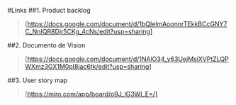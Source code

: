 #Links
##1. Product backlog
>[https://docs.google.com/document/d/1bQIelmAoonnrTEkkBCcGNY7C_NnIQR8Djr5CKg_4cNs/edit?usp=sharing] 

##2. Documento de Vision
>[https://docs.google.com/document/d/1NAlO34_y63UejMsiXVPtZLQPWXmz3GX1M0pI8jac6tk/edit?usp=sharing]

##3. User story map 
>[https://miro.com/app/board/o9J_lG3Wl_E=/]
